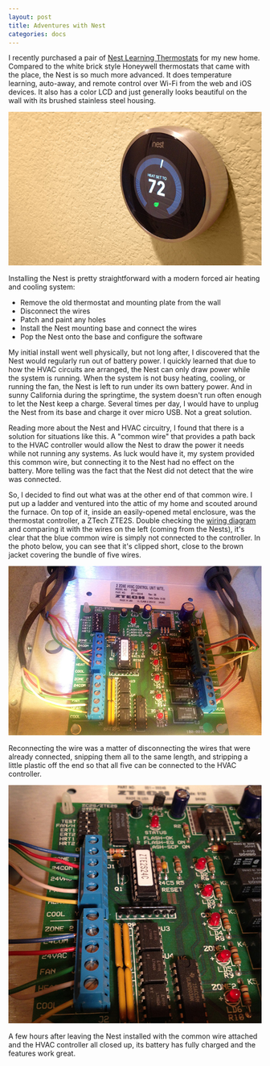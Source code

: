 ```yaml
---
layout: post
title: Adventures with Nest
categories: docs
---
```



I recently purchased a pair of [Nest Learning Thermostats](https://nest.com) for my new home. Compared to the white brick style Honeywell thermostats that came with the place, the Nest is so much more advanced. It does temperature learning, auto-away, and remote control over Wi-Fi from the web and iOS devices. It also has a color LCD and just generally looks beautiful on the wall with its brushed stainless steel housing.

![nest thermostat](/assets/nest.jpg)

Installing the Nest is pretty straightforward with a modern forced air heating and cooling system:

* Remove the old thermostat and mounting plate from the wall
* Disconnect the wires
* Patch and paint any holes
* Install the Nest mounting base and connect the wires
* Pop the Nest onto the base and configure the software

My initial install went well physically, but not long after, I discovered that the Nest would regularly run out of battery power. I quickly learned that due to how the HVAC circuits are arranged, the Nest can only draw power while the system is running. When the system is not busy heating, cooling, or running the fan, the Nest is left to run under its own battery power. And in sunny California during the springtime, the system doesn't run often enough to let the Nest keep a charge. Several times per day, I would have to unplug the Nest from its base and charge it over micro USB. Not a great solution.

Reading more about the Nest and HVAC circuitry, I found that there is a solution for situations like this. A "common wire" that provides a path back to the HVAC controller would allow the Nest to draw the power it needs while not running any systems. As luck would have it, my system provided this common wire, but connecting it to the Nest had no effect on the battery. More telling was the fact that the Nest did not detect that the wire was connected.

So, I decided to find out what was at the other end of that common wire. I put up a ladder and ventured into the attic of my home and scouted around the furnace. On top of it, inside an easily-opened metal enclosure, was the thermostat controller, a ZTech ZTE2S. Double checking the [wiring diagram](/assets/zte2s_wiring.pdf) and comparing it with the wires on the left (coming from the Nests), it's clear that the blue common wire is simply not connected to the controller. In the photo below, you can see that it's clipped short, close to the brown jacket covering the bundle of five wires.

![wiring before with blue wire disconnected](/assets/nest_before.jpg)

Reconnecting the wire was a matter of disconnecting the wires that were already connected, snipping them all to the same length, and stripping a little plastic off the end so that all five can be connected to the HVAC controller.

![wiring after with blue wire connected](/assets/nest_after.jpg)

A few hours after leaving the Nest installed with the common wire attached and the HVAC controller all closed up, its battery has fully charged and the features work great.
